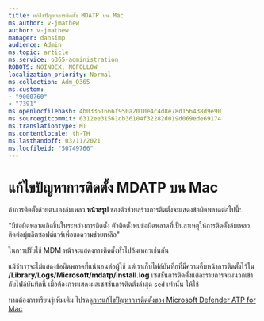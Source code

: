 ```yaml
---
title: แก้ไขปัญหาการติดตั้ง MDATP บน Mac
ms.author: v-jmathew
author: v-jmathew
manager: dansimp
audience: Admin
ms.topic: article
ms.service: o365-administration
ROBOTS: NOINDEX, NOFOLLOW
localization_priority: Normal
ms.collection: Adm_O365
ms.custom:
- "9000760"
- "7391"
ms.openlocfilehash: 4b03361666f950a2010e4c4d8e78d156438d9e90
ms.sourcegitcommit: 6312ee31561db36104f32282d019d069ede69174
ms.translationtype: MT
ms.contentlocale: th-TH
ms.lasthandoff: 03/11/2021
ms.locfileid: "50749766"
---
```

# <a name="troubleshoot-mdatp-installation-problems-on-a-mac"></a>แก้ไขปัญหาการติดตั้ง MDATP บน Mac

ถ้าการติดตั้งด้วยตนเองล้มเหลว **หน้าสรุป** ของตัวช่วยสร้างการติดตั้งจะแสดงข้อผิดพลาดต่อไปนี้:

"มีข้อผิดพลาดเกิดขึ้นในระหว่างการติดตั้ง ตัวติดตั้งพบข้อผิดพลาดที่เป็นสาเหตุให้การติดตั้งล้มเหลว ติดต่อผู้ผลิตซอฟต์แวร์เพื่อขอความช่วยเหลือ"

ในการปรับใช้ MDM หน้าจะแสดงการติดตั้งทั่วไปล้มเหลวเช่นกัน

แม้ว่าเราจะไม่แสดงข้อผิดพลาดที่แน่นอนต่อผู้ใช้ แต่เราเก็บไฟล์บันทึกที่มีความคืบหน้าการติดตั้งไว้ใน **/Library/Logs/Microsoft/mdatp/install.log** เซสชันการติดตั้งแต่ละรายการจะผนวกเข้ากับไฟล์บันทึกนี้ เมื่อต้องการแสดงผลเซสชันการติดตั้งล่าสุด `sed` เท่านั้น ให้ใช้

หากต้องการเรียนรู้เพิ่มเติม โปรดดู[การแก้ไขปัญหาการติดตั้งของ Microsoft Defender ATP for Mac](https://go.microsoft.com/fwlink/?linkid=2144615)
